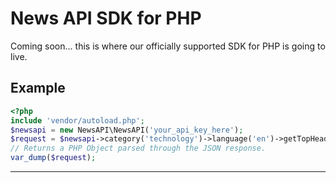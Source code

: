 # News API SDK for PHP
Coming soon... this is where our officially supported SDK for PHP is going to live.

## Example
```php
<?php
include 'vendor/autoload.php';
$newsapi = new NewsAPI\NewsAPI('your_api_key_here');
$request = $newsapi->category('technology')->language('en')->getTopHeadlines();
// Returns a PHP Object parsed through the JSON response.
var_dump($request);
```

***

